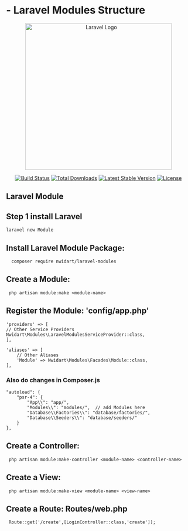 # - Laravel Modules Structure
<p align="center"><a href="https://laravel.com" target="_blank"><img src="https://raw.githubusercontent.com/laravel/art/master/logo-lockup/5%20SVG/2%20CMYK/1%20Full%20Color/laravel-logolockup-cmyk-red.svg" width="400" alt="Laravel Logo"></a></p>

<p align="center">
<a href="https://github.com/laravel/framework/actions"><img src="https://github.com/laravel/framework/workflows/tests/badge.svg" alt="Build Status"></a>
<a href="https://packagist.org/packages/laravel/framework"><img src="https://img.shields.io/packagist/dt/laravel/framework" alt="Total Downloads"></a>
<a href="https://packagist.org/packages/laravel/framework"><img src="https://img.shields.io/packagist/v/laravel/framework" alt="Latest Stable Version"></a>
<a href="https://packagist.org/packages/laravel/framework"><img src="https://img.shields.io/packagist/l/laravel/framework" alt="License"></a>
</p>

## Laravel Module

## Step 1 install Laravel
    laravel new Module


## Install Laravel Module Package:
      composer require nwidart/laravel-modules


## Create a Module:
     php artisan module:make <module-name>

## Register the Module:  'config/app.php'
    'providers' => [
    // Other Service Providers
    Nwidart\Modules\LaravelModulesServiceProvider::class,
    ],

    'aliases' => [
        // Other Aliases
        'Module' => Nwidart\Modules\Facades\Module::class,
    ],

### Also do changes in Composer.js
    "autoload": {
        "psr-4": {
            "App\\": "app/",
            "Modules\\": "modules/",  // add Modules here 
            "Database\\Factories\\": "database/factories/",
            "Database\\Seeders\\": "database/seeders/"
        }
    },


## Create a Controller:
     php artisan module:make-controller <module-name> <controller-name>

## Create a View:

     php artisan module:make-view <module-name> <view-name>

## Create a Route: Routes/web.php
     Route::get('/create',[LoginController::class,'create']);
